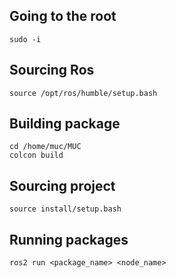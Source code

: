 ## Going to the root
```
sudo -i
```
## Sourcing Ros

```   
source /opt/ros/humble/setup.bash 
```

## Building package
```
cd /home/muc/MUC
colcon build
```

## Sourcing project
```
source install/setup.bash
```
## Running packages
```    
ros2 run <package_name> <node_name>
```
